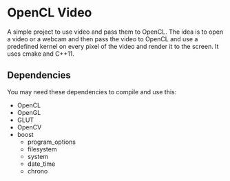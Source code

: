 # OpenCL Video

A simple project to use video and pass them to OpenCL. The idea is to open a
video or a webcam and then pass the video to OpenCL and use a predefined kernel
on every pixel of the video and render it to the screen. It uses cmake and
C++11.

## Dependencies

You may need these dependencies to compile and use this:

- OpenCL
- OpenGL
- GLUT
- OpenCV
- boost
  - program_options
  - filesystem
  - system
  - date_time
  - chrono
